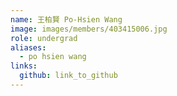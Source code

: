 ```yaml
---
name: 王柏賢 Po-Hsien Wang 
image: images/members/403415006.jpg 
role: undergrad
aliases:
  - po hsien wang
links:
  github: link_to_github 
---
```


